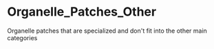 # Organelle_Patches_Other
Organelle patches that are specialized and don't fit into the other main categories
